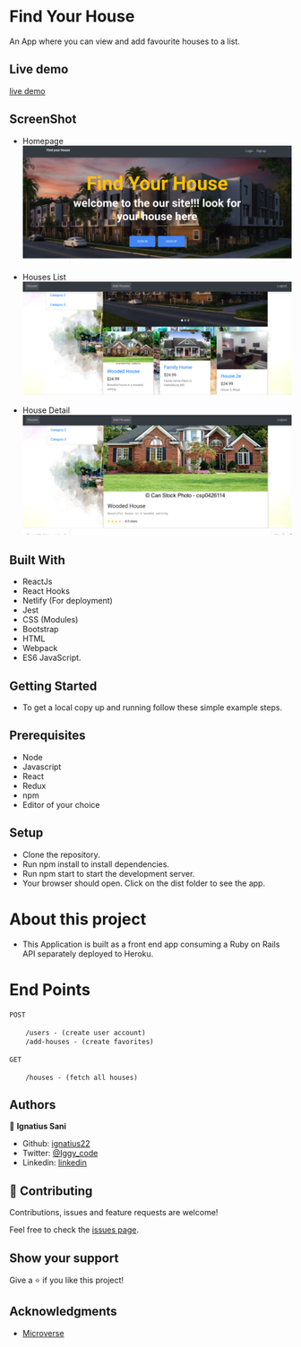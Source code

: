 # Find Your House

An App where you can view and add favourite houses to a list.

## Live demo

[live demo](https://relaxed-agnesi-6c20fd.netlify.app/)

## ScreenShot

- Homepage
![alt text](./src/img/homepage.png)

- Houses List
![alt text](./src/img/Houses-list.png)

- House Detail
![alt text](./src/img/house-detail.png)

## Built With

 - ReactJs
 -	React Hooks
 -	Netlify (For deployment)
 -	Jest
 -	CSS (Modules)
 -	Bootstrap
 -	HTML
 -	Webpack
 -	ES6 JavaScript.


## Getting Started 

- To get a local copy up and running follow these simple example steps.

## Prerequisites

 - Node
 - Javascript
 - React
 - Redux
 - npm
 - Editor of your choice
		

## Setup

- Clone the repository.
-	Run npm install to install dependencies.
-	Run npm start to start the development server.
-	Your browser should open. Click on the dist folder to see the app.

# About this project

 - This Application is built as a front end app consuming a Ruby on Rails API separately     deployed to Heroku.

# End Points

	POST

		/users - (create user account)
		/add-houses - (create favorites)

	GET

		/houses - (fetch all houses)
		


## Authors

👤 **Ignatius Sani**

- Github: [ignatius22](https://github.com/ignatius22)
- Twitter: [@Iggy_code](https://twitter.com/iggy_code)
- Linkedin: [linkedin](https://www.linkedin.com/in/ignatiussani)


## 🤝 Contributing

Contributions, issues and feature requests are welcome!

Feel free to check the <a href="https://github.com/ignatius22/Find-A-House/issues" target="_blank">issues page</a>.

## Show your support

Give a ⭐️ if you like this project!

## Acknowledgments
 
- <a href="https://www.microverse.org/" target="_blank">Microverse</a>
